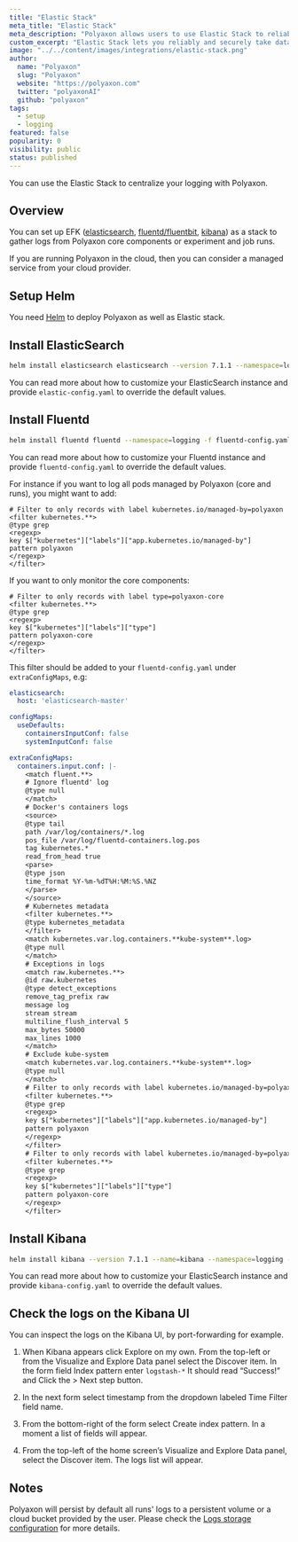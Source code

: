 ```yaml
---
title: "Elastic Stack"
meta_title: "Elastic Stack"
meta_description: "Polyaxon allows users to use Elastic Stack to reliably and securely take data from any source, in any format, and search, analyze, and visualize it in real-time."
custom_excerpt: "Elastic Stack lets you reliably and securely take data from any source, in any format, and search, analyze, and visualize it in real-time."
image: "../../content/images/integrations/elastic-stack.png"
author:
  name: "Polyaxon"
  slug: "Polyaxon"
  website: "https://polyaxon.com"
  twitter: "polyaxonAI"
  github: "polyaxon"
tags:
  - setup
  - logging
featured: false
popularity: 0
visibility: public
status: published
---
```


You can use the Elastic Stack to centralize your logging with Polyaxon.

## Overview

You can set up EFK ([elasticsearch](https://www.elastic.co/products/elasticsearch), [fluentd/fluentbit](https://www.fluentd.org/), [kibana](https://www.elastic.co/products/kibana)) as a stack to gather logs from Polyaxon core components or experiment and job runs.

If you are running Polyaxon in the cloud, then you can consider a managed service from your cloud provider.

## Setup Helm

You need [Helm](https://helm.sh/docs/intro/install/) to deploy Polyaxon as well as Elastic stack.

## Install ElasticSearch

```bash
helm install elasticsearch elasticsearch --version 7.1.1 --namespace=logging  -f elastic-config.yaml --repo https://helm.elastic.co
```

You can read more about how to customize your ElasticSearch instance and provide `elastic-config.yaml` to override the default values.

## Install Fluentd

```bash
helm install fluentd fluentd --namespace=logging -f fluentd-config.yaml --repo https://kiwigrid.github.io
```

You can read more about how to customize your Fluentd instance and provide `fluentd-config.yaml` to override the default values.

For instance if you want to log all pods managed by Polyaxon (core and runs), you might want to add:

```
# Filter to only records with label kubernetes.io/managed-by=polyaxon
<filter kubernetes.**>
@type grep
<regexp>
key $["kubernetes"]["labels"]["app.kubernetes.io/managed-by"]
pattern polyaxon
</regexp>
</filter>
```

If you want to only monitor the core components:

```
# Filter to only records with label type=polyaxon-core
<filter kubernetes.**>
@type grep
<regexp>
key $["kubernetes"]["labels"]["type"]
pattern polyaxon-core
</regexp>
</filter>
```

This filter should be added to your `fluentd-config.yaml` under `extraConfigMaps`, e.g:

```yaml
elasticsearch:
  host: 'elasticsearch-master'

configMaps:
  useDefaults:
    containersInputConf: false
    systemInputConf: false

extraConfigMaps:
  containers.input.conf: |-
    <match fluent.**>
    # Ignore fluentd' log
    @type null
    </match>
    # Docker's containers logs
    <source>
    @type tail
    path /var/log/containers/*.log
    pos_file /var/log/fluentd-containers.log.pos
    tag kubernetes.*
    read_from_head true
    <parse>
    @type json
    time_format %Y-%m-%dT%H:%M:%S.%NZ
    </parse>
    </source>
    # Kubernetes metadata
    <filter kubernetes.**>
    @type kubernetes_metadata
    </filter>
    <match kubernetes.var.log.containers.**kube-system**.log>
    @type null
    </match>
    # Exceptions in logs
    <match raw.kubernetes.**>
    @id raw.kubernetes
    @type detect_exceptions
    remove_tag_prefix raw
    message log
    stream stream
    multiline_flush_interval 5
    max_bytes 50000
    max_lines 1000
    </match>
    # Exclude kube-system
    <match kubernetes.var.log.containers.**kube-system**.log>
    @type null
    </match>
    # Filter to only records with label kubernetes.io/managed-by=polyaxon
    <filter kubernetes.**>
    @type grep
    <regexp>
    key $["kubernetes"]["labels"]["app.kubernetes.io/managed-by"]
    pattern polyaxon
    </regexp>
    </filter>
    # Filter to only records with label kubernetes.io/managed-by=polyaxon
    <filter kubernetes.**>
    @type grep
    <regexp>
    key $["kubernetes"]["labels"]["type"]
    pattern polyaxon-core
    </regexp>
    </filter>
```

## Install Kibana

```bash
helm install kibana --version 7.1.1 --name=kibana --namespace=logging -f kibana-config.yaml  --repo https://helm.elastic.co
```

You can read more about how to customize your ElasticSearch instance and provide `kibana-config.yaml` to override the default values.


## Check the logs on the Kibana UI

You can inspect the logs on the Kibana UI, by port-forwarding for example.

 1. When Kibana appears click Explore on my own.
     From the top-left or from the Visualize and Explore Data panel select the Discover item.
     In the form field Index pattern enter `logstash-*` It should read “Success!” and Click the > Next step button.

 2. In the next form select timestamp from the dropdown labeled Time Filter field name.

 3. From the bottom-right of the form select Create index pattern. In a moment a list of fields will appear.

 4. From the top-left of the home screen’s Visualize and Explore Data panel, select the Discover item. The logs list will appear.


## Notes

Polyaxon will persist by default all runs' logs to a persistent volume or a cloud bucket provided by the user.
Please check the [Logs storage configuration](/docs/setup/connections/artifacts/) for more details.
